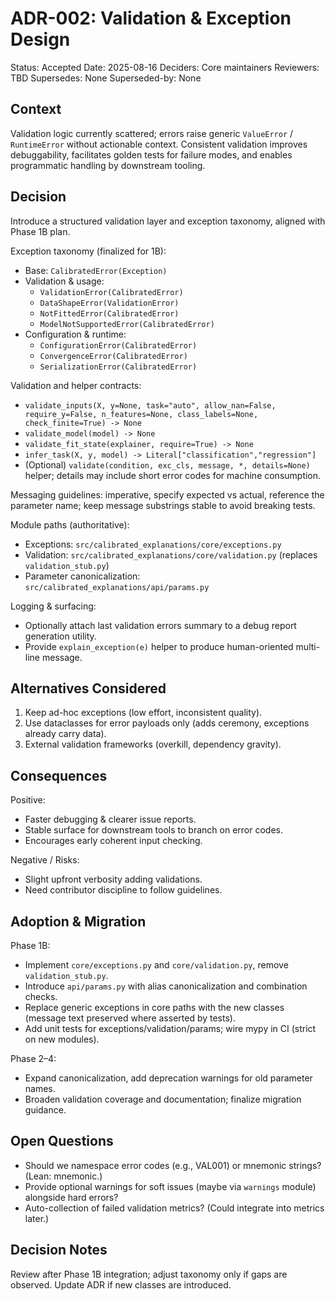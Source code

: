 # ADR-002: Validation & Exception Design

Status: Accepted
Date: 2025-08-16
Deciders: Core maintainers
Reviewers: TBD
Supersedes: None
Superseded-by: None

## Context

Validation logic currently scattered; errors raise generic `ValueError` / `RuntimeError` without actionable context. Consistent validation improves debuggability, facilitates golden tests for failure modes, and enables programmatic handling by downstream tooling.

## Decision

Introduce a structured validation layer and exception taxonomy, aligned with Phase 1B plan.

Exception taxonomy (finalized for 1B):

- Base: `CalibratedError(Exception)`
- Validation & usage:
  - `ValidationError(CalibratedError)`
  - `DataShapeError(ValidationError)`
  - `NotFittedError(CalibratedError)`
  - `ModelNotSupportedError(CalibratedError)`
- Configuration & runtime:
  - `ConfigurationError(CalibratedError)`
  - `ConvergenceError(CalibratedError)`
  - `SerializationError(CalibratedError)`

Validation and helper contracts:

- `validate_inputs(X, y=None, task="auto", allow_nan=False, require_y=False, n_features=None, class_labels=None, check_finite=True) -> None`
- `validate_model(model) -> None`
- `validate_fit_state(explainer, require=True) -> None`
- `infer_task(X, y, model) -> Literal["classification","regression"]`
- (Optional) `validate(condition, exc_cls, message, *, details=None)` helper; details may include short error codes for machine consumption.

Messaging guidelines: imperative, specify expected vs actual, reference the parameter name; keep message substrings stable to avoid breaking tests.

Module paths (authoritative):

- Exceptions: `src/calibrated_explanations/core/exceptions.py`
- Validation: `src/calibrated_explanations/core/validation.py` (replaces `validation_stub.py`)
- Parameter canonicalization: `src/calibrated_explanations/api/params.py`

Logging & surfacing:

- Optionally attach last validation errors summary to a debug report generation utility.
- Provide `explain_exception(e)` helper to produce human-oriented multi-line message.

## Alternatives Considered

1. Keep ad-hoc exceptions (low effort, inconsistent quality).
2. Use dataclasses for error payloads only (adds ceremony, exceptions already carry data).
3. External validation frameworks (overkill, dependency gravity).

## Consequences

Positive:

- Faster debugging & clearer issue reports.
- Stable surface for downstream tools to branch on error codes.
- Encourages early coherent input checking.

Negative / Risks:

- Slight upfront verbosity adding validations.
- Need contributor discipline to follow guidelines.

## Adoption & Migration

Phase 1B:

- Implement `core/exceptions.py` and `core/validation.py`, remove `validation_stub.py`.
- Introduce `api/params.py` with alias canonicalization and combination checks.
- Replace generic exceptions in core paths with the new classes (message text preserved where asserted by tests).
- Add unit tests for exceptions/validation/params; wire mypy in CI (strict on new modules).

Phase 2–4:

- Expand canonicalization, add deprecation warnings for old parameter names.
- Broaden validation coverage and documentation; finalize migration guidance.

## Open Questions

- Should we namespace error codes (e.g., VAL001) or mnemonic strings? (Lean: mnemonic.)
- Provide optional warnings for soft issues (maybe via `warnings` module) alongside hard errors?
- Auto-collection of failed validation metrics? (Could integrate into metrics later.)

## Decision Notes

Review after Phase 1B integration; adjust taxonomy only if gaps are observed. Update ADR if new classes are introduced.
